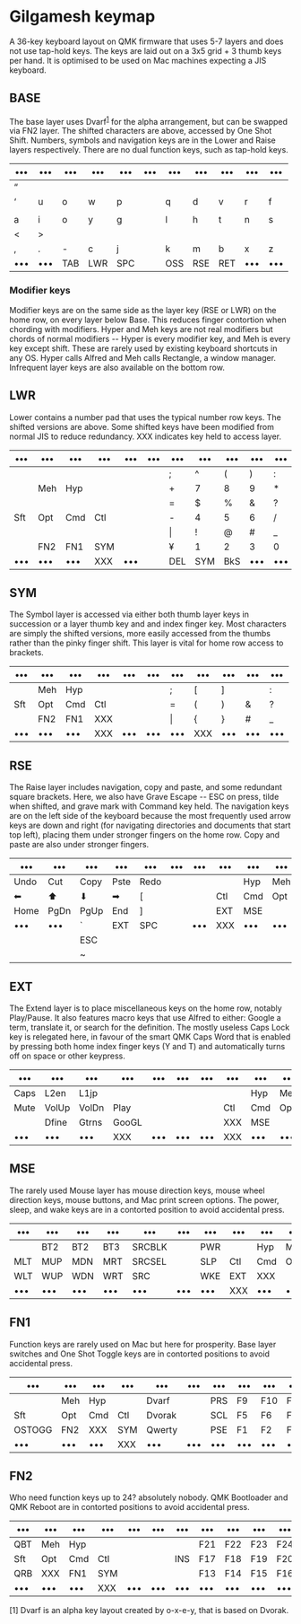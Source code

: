 # Gilgamesh keymap
A 36-key keyboard layout on QMK firmware that uses 5-7 layers and does not use tap-hold keys.
The keys are laid out on a 3x5 grid + 3 thumb keys per hand. It is optimised to be used on Mac machines expecting a JIS keyboard. 

## BASE

The base layer uses Dvarf<sup>[1](https://o-x-e-y.github.io/layouts/dvarf/index.html)</sup> for the alpha arrangement, but can be swapped via FN2 layer.
The shifted characters are above, accessed by One Shot Shift. 
Numbers, symbols and navigation keys are in the Lower and Raise layers respectively.
There are no dual function keys, such as tap-hold keys.

|•••|•••|•••|•••|•••|•••|•••|•••|•••|•••|•••|
|---|---|---|---|---|---|---|---|---|---|---|
| “ |   |   |   |   |   |   |   |   |   |   |
| ‘ | u | o | w | p |   | q | d | v | r | f |
|   |   |   |   |   |   |   |   |   |   |   |
| a | i | o | y | g |   | l | h | t | n | s |
| < | > |   |   |   |   |   |   |   |   |   |
| , | . | - | c | j |   | k | m | b | x | z |
|•••|•••|TAB|LWR|SPC|   |OSS|RSE|RET|•••|•••|

### Modifier keys

Modifier keys are on the same side as the layer key (RSE or LWR) on the home row, on every layer below Base. This reduces finger contortion when chording with modifiers. Hyper and Meh keys are not real modifiers but chords of normal modifiers -- Hyper is every modifier key, and Meh is every key except shift. These are rarely used by existing keyboard shortcuts in any OS. Hyper calls Alfred and Meh calls Rectangle, a window manager. Infrequent layer keys are also available on the bottom row.

## LWR

Lower contains a number pad that uses the typical number row keys. The shifted versions are above. Some shifted keys have been modified from normal JIS to reduce redundancy. XXX indicates key held to access layer.

|•••|•••|•••|•••|•••|•••|•••|•••|•••|•••|•••|
|---|---|---|---|---|---|---|---|---|---|---|
|   |   |   |   |   |   | ; | ^ | ( | ) | : |
|   |Meh|Hyp|   |   |   | + | 7 | 8 | 9 | * |
|   |   |   |   |   |   | = | $ | % | & | ? |
|Sft|Opt|Cmd|Ctl|   |   | - | 4 | 5 | 6 | / |
|   |   |   |   |   |   | \|| ! | @ | # | _ |
|   |FN2|FN1|SYM|   |   | ¥ | 1 | 2 | 3 | 0 |
|•••|•••|•••|XXX|•••|   |DEL|SYM|BkS|•••|•••|

## SYM

The Symbol layer is accessed via either both thumb layer keys in succession or a layer thumb key and and index finger key.
Most characters are simply the shifted versions, more easily accessed from the thumbs rather than the pinky finger shift. 
This layer is vital for home row access to brackets.

|•••|•••|•••|•••|•••|•••|•••|•••|•••|•••|•••|
|---|---|---|---|---|---|---|---|---|---|---|
|   |Meh|Hyp|   |   |   | ; | [ | ] |   | : |
|Sft|Opt|Cmd|Ctl|   |   | = | ( | ) | & | ? |
|   |FN2|FN1|XXX|   |   | \|| { | } | # | _ |
|•••|•••|•••|XXX|•••|•••|•••|XXX|•••|•••|•••|


## RSE

The Raise layer includes navigation, copy and paste, and some redundant square brackets.
Here, we also have Grave Escape -- ESC on press, tilde when shifted, and grave mark with Command key held.
The navigation keys are on the left side of the keyboard because the most frequently used arrow keys are down and right (for navigating directories and documents that start top left), placing them under stronger fingers on the home row. Copy and paste are also under stronger fingers.

|•••|•••|•••|•••|•••|•••|•••|•••|•••|•••|•••|
|---|---|---|---|---|---|---|---|---|---|---|
|Undo|Cut |Copy|Pste|Redo|| |   |Hyp|Meh|   | 
|⬅︎  |⬆︎   |⬇︎  |➡︎   | [ | |  |Ctl|Cmd|Opt|Sft| 
|Home|PgDn|PgUp|End | ] | | |EXT|MSE|   |   |
|•••|•••| ` |EXT|SPC|   |•••|XXX|•••|•••|•••|
|   |   |ESC|   |   |   |   |   |   |   |   |
|   |   |~  |   |   |   |   |   |   |   |   |

## EXT

The Extend layer is to place miscellaneous keys on the home row, notably Play/Pause. 
It also features macro keys that use Alfred to either: Google a term, translate it, or search for the definition.
The mostly useless Caps Lock key is relegated here, in favour of the smart QMK Caps Word that is enabled by pressing both home index finger keys (Y and T) and automatically turns off on space or other keypress. 

|•••|•••|•••|•••|•••|•••|•••|•••|•••|•••|•••|
|---|---|---|---|---|---|---|---|---|---|---|
|Caps|L2en|L1jp||   |   |   |   |Hyp|Meh|   | 
|Mute|VolUp|VolDn|Play| | | |Ctl|Cmd|Opt|Sft| 
|    |Dfine|Gtrns|GooGL|| | |XXX|MSE|   |   |
|•••|•••|•••|XXX|•••|•••|•••|XXX|•••|•••|•••|

## MSE

The rarely used Mouse layer has mouse direction keys, mouse wheel direction keys, mouse buttons, and Mac print screen options. The power, sleep, and wake keys are in a contorted position to avoid accidental press. 

|•••|•••|•••|•••|•••|•••|•••|•••|•••|•••|•••|
|---|---|---|---|---|---|---|---|---|---|---|
|   |BT2|BT2|BT3|SRCBLK||PWR|   |Hyp|Meh|   |
|MLT|MUP|MDN|MRT|SRCSEL||SLP|Ctl|Cmd|Opt|Sft|
|WLT|WUP|WDN|WRT|SRC|   |WKE|EXT|XXX|   |   |
|•••|•••|•••|•••|•••|•••|•••|XXX|•••|•••|•••|

## FN1

Function keys are rarely used on Mac but here for prosperity. Base layer switches and One Shot Toggle keys are in contorted positions to avoid accidental press.

|•••|•••|•••|•••|•••|•••|•••|•••|•••|•••|•••|
|---|---|---|---|---|---|---|---|---|---|---|
|   |Meh|Hyp|   |Dvarf|    |PRS|F9 |F10|F11|F12|
|Sft|Opt|Cmd|Ctl|Dvorak|   |SCL|F5 | F6| F7| F8|
|OSTOGG|FN2|XXX|SYM|Qwerty||PSE|F1 | F2| F3| F4|
|•••|•••|•••|XXX|•••|•••|•••|•••|•••|•••|•••|

## FN2

Who need function keys up to 24? absolutely nobody. QMK Bootloader and QMK Reboot are in contorted positions to avoid accidental press.

|•••|•••|•••|•••|•••|•••|•••|•••|•••|•••|•••|
|---|---|---|---|---|---|---|---|---|---|---|
|QBT|Meh|Hyp|   |   |   |   |F21|F22|F23|F24|
|Sft|Opt|Cmd|Ctl|   |   |INS|F17|F18|F19|F20|
|QRB|XXX|FN1|SYM|   |   |   |F13|F14|F15|F16|
|•••|•••|•••|XXX|•••|•••|•••|•••|•••|•••|•••|

[1] Dvarf is an alpha key layout created by o-x-e-y, that is based on Dvorak.
